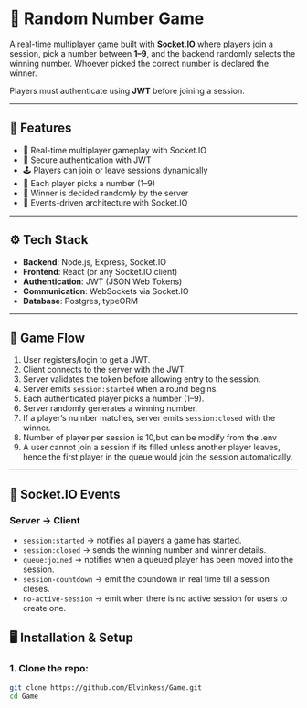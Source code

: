 # 🎲 Random Number Game  

A real-time multiplayer game built with **Socket.IO** where players join a session, pick a number between **1–9**, and the backend randomly selects the winning number. Whoever picked the correct number is declared the winner.  

Players must authenticate using **JWT** before joining a session.  

---

## 🚀 Features  
- 🔗 Real-time multiplayer gameplay with Socket.IO  
- 🔐 Secure authentication with JWT  
- 🕹 Players can join or leave sessions dynamically  
- 🔢 Each player picks a number (1–9)  
- 🎉 Winner is decided randomly by the server  
- 📡 Events-driven architecture with Socket.IO  

---

## ⚙️ Tech Stack   
- **Backend**: Node.js, Express, Socket.IO  
- **Frontend**: React (or any Socket.IO client)  
- **Authentication**: JWT (JSON Web Tokens)  
- **Communication**: WebSockets via Socket.IO  
- **Database**: Postgres, typeORM  

---

## 📌 Game Flow  
1. User registers/login to get a JWT.  
2. Client connects to the server with the JWT.  
3. Server validates the token before allowing entry to the session.  
4. Server emits `session:started` when a round begins.  
5. Each authenticated player picks a number (1–9).  
6. Server randomly generates a winning number.  
7. If a player’s number matches, server emits `session:closed` with the winner.  
8. Number of player per session is 10,but can be modify from the .env
9. A user cannot join a session if its filled unless another player leaves, hence the first  player in the queue would join the session automatically.

---

## 🔑 Socket.IO Events  

### **Server → Client**  
- `session:started` → notifies all players a game has started. 
- `session:closed` → sends the winning number and winner details. 
- `queue:joined` → notifies when a queued player has been moved into the session. 
- `session-countdown` → emit the coundown in real time till a session cleses.
- `no-active-session` → emit when there is no active session for users to create one.




## 🖥 Installation & Setup  

### 1. Clone the repo:  
```bash
git clone https://github.com/Elvinkess/Game.git
cd Game
